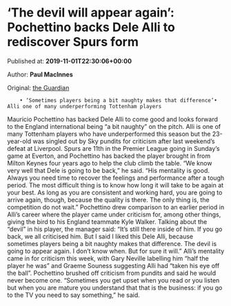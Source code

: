 
# ‘The devil will appear again’: Pochettino backs Dele Alli to rediscover Spurs form

Published at: **2019-11-01T22:30:06+00:00**

Author: **Paul MacInnes**

Original: [the Guardian](https://www.theguardian.com/football/2019/nov/01/mauricio-pochettino-dele-alli-criticism)


        • ‘Sometimes players being a bit naughty makes that difference’• Alli one of many underperforming Tottenham players
      
Mauricio Pochettino has backed Dele Alli to come good and looks forward to the England international being “a bit naughty” on the pitch.
Alli is one of many Tottenham players who have underperformed this season but the 23-year-old was singled out by Sky pundits for criticism after last weekend’s defeat at Liverpool. Spurs are 11th in the Premier League going in Sunday’s game at Everton, and Pochettino has backed the player brought in from Milton Keynes four years ago to help the club climb the table.
“We know very well that Dele is going to be back,” he said. “His mentality is good. Always you need time to recover the feelings and performance after a tough period. The most difficult thing is to know how long it will take to be again at your best. As long as you are consistent and working hard, you are going to arrive again, though, because the quality is there. The only thing is, the competition do not wait.”
Pochettino drew comparison to an earlier period in Alli’s career where the player came under criticism for, among other things, giving the bird to his England teammate Kyle Walker. Talking about the “devil” in his player, the manager said: “It’s still there inside of him. If you go back, we all criticised him. But I said I liked this Dele Alli, because sometimes players being a bit naughty makes that difference. The devil is going to appear again. I don’t know when. But for sure it will.”
Alli’s mentality came in for criticism this week, with Gary Neville labelling him “half the player he was” and Graeme Souness suggesting Alli had “taken his eye off the ball”. Pochettino brushed off criticism from pundits and said he would never become one. “Sometimes you get upset when you read or you listen but when you are mature you understand that that is the business: if you go to the TV you need to say something,” he said.
